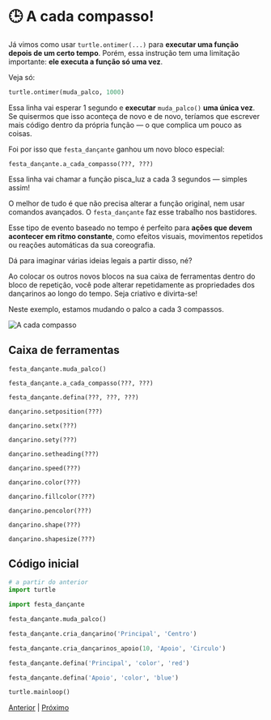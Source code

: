 # 🕒 A cada compasso!

Já vimos como usar `turtle.ontimer(...)` para **executar uma função depois de
um certo tempo**. Porém, essa instrução tem uma limitação importante: **ele
executa a função só uma vez**.

Veja só:

```python
turtle.ontimer(muda_palco, 1000)
```

Essa linha vai esperar 1 segundo e **executar** `muda_palco()` **uma única
vez**. Se quisermos que isso aconteça de novo e de novo, teríamos que 
escrever mais código dentro da própria função — o que complica um pouco as 
coisas.

Foi por isso que `festa_dançante` ganhou um novo bloco especial:

```
festa_dançante.a_cada_compasso(???, ???)
```

Essa linha vai chamar a função pisca_luz a cada 3 segundos — simples assim!

O melhor de tudo é que não precisa alterar a função original, nem usar 
comandos avançados. O `festa_dançante` faz esse trabalho nos bastidores.

Esse tipo de evento baseado no tempo é perfeito para **ações que devem
acontecer em ritmo constante**, como efeitos visuais, movimentos repetidos
ou reações automáticas da sua coreografia.

Dá para imaginar várias ideias legais a partir disso, né?

Ao colocar os outros novos blocos na sua caixa de ferramentas dentro do
bloco de repetição, você pode alterar repetidamente as propriedades dos
dançarinos ao longo do tempo. Seja criativo e divirta-se!

Neste exemplo, estamos mudando o palco a cada 3 compassos.

![A cada compasso](10_a_cada_compasso.gif "A cada compasso")


## Caixa de ferramentas

`festa_dançante.muda_palco()`

`festa_dançante.a_cada_compasso(???, ???)`

`festa_dançante.defina(???, ???, ???)`

`dançarino.setposition(???)`

`dançarino.setx(???)`

`dançarino.sety(???)`

`dançarino.setheading(???)`

`dançarino.speed(???)`

`dançarino.color(???)`

`dançarino.fillcolor(???)`

`dançarino.pencolor(???)`

`dançarino.shape(???)`

`dançarino.shapesize(???)`

## Código inicial

```python
# a partir do anterior
import turtle

import festa_dançante

festa_dançante.muda_palco()

festa_dançante.cria_dançarino('Principal', 'Centro')

festa_dançante.cria_dançarinos_apoio(10, 'Apoio', 'Circulo')

festa_dançante.defina('Principal', 'color', 'red')

festa_dançante.defina('Apoio', 'color', 'blue')

turtle.mainloop()

```


[Anterior](08_propriedades.md) | [Próximo](09_mais_propriedades.md)
